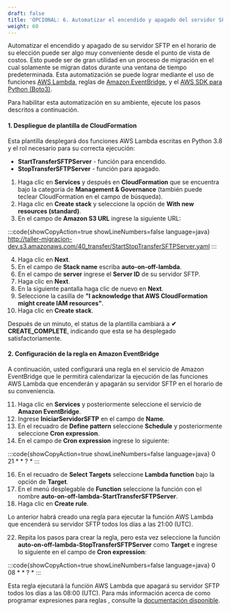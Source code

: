 ```yaml
---
draft: false
title: 'OPCIONAL: 6. Automatizar el encendido y apagado del servidor SFTP'
weight: 60
---
```

Automatizar el encendido y apagado de su servidor SFTP en el horario de su elección puede ser algo muy conveniente desde el punto de vista de costos. Esto puede ser de gran utilidad en un proceso de migración en el cual solamente se migran datos durante una ventana de tiempo predeterminada. Esta automatización se puede lograr mediante el uso de funciones [AWS Lambda](https://aws.amazon.com/lambda/), reglas de [Amazon EventBridge](https://docs.aws.amazon.com/AmazonCloudWatch/latest/events/WhatIsCloudWatchEvents.html), y el [AWS SDK para Python (Boto3)](https://boto3.amazonaws.com/v1/documentation/api/latest/index.html).

Para habilitar esta automatización en su ambiente, ejecute los pasos descritos a continuación.

#### 1. Despliegue de plantilla de CloudFormation

Esta plantilla desplegará dos funciones AWS Lambda escritas en Python 3.8 y el rol necesario para su correcta ejecución:

* **StartTransferSFTPServer** - función para encendido.
* **StopTransferSFTPServer** - función para apagado.

1. Haga clic en **Services** y después en **CloudFormation** que se encuentra bajo la categoría de **Management & Governance** (también puede teclear CloudFormation en el campo de búsqueda).
2. Haga clic en **Create stack** y seleccione la opción de **With new resources (standard)**.
3. En el campo de **Amazon S3 URL** ingrese la siguiente URL: 

:::code{showCopyAction=true showLineNumbers=false language=java}
http://taller-migracion-dev.s3.amazonaws.com/40_transfer/StartStopTransferSFTPServer.yaml
:::

4. Haga clic en **Next**.
5. En el campo de **Stack name** escriba **auto-on-off-lambda**.
6. En el campo de **server** ingrese el **Server ID** de su servidor SFTP.
7. Haga clic en **Next**.
8. En la siguiente pantalla haga clic de nuevo en **Next**.
9. Seleccione la casilla de **"I acknowledge that AWS CloudFormation might create IAM resources"**.
10. Haga clic en **Create stack**.

Después de un minuto, el status de la plantilla cambiará a **<span style="color\:green">✔ CREATE_COMPLETE</span>**, indicando que esta se ha desplegado satisfactoriamente.

#### 2. Configuración de la regla en Amazon EventBridge

A continuación, usted configurará una regla en el servicio de Amazon EventBridge que le permitirá calendarizar la ejecución de las funciones AWS Lambda que encenderán y apagarán su servidor SFTP en el horario de su conveniencia.

11. Haga clic en **Services** y posteriormente seleccione el servicio de **Amazon EventBridge**.
12. Ingrese **IniciarServidorSFTP** en el campo de **Name**.
13. En el recuadro de **Define pattern** seleccione **Schedule** y posteriormente seleccione **Cron expression**.
14. En el campo de **Cron expression** ingrese lo siguiente:

:::code{showCopyAction=true showLineNumbers=false language=java}
0 21 * * ? *
:::

16. En el recuadro de **Select Targets** seleccione **Lambda function** bajo la opción de **Target**.
17. En el menú desplegable de **Function** seleccione la función con el nombre **auto-on-off-lambda-StartTransferSFTPServer**.
18. Haga clic en **Create rule**.


Lo anterior habrá creado una regla para ejecutar la función AWS Lambda que encenderá su servidor SFTP todos los días a las 21:00 (UTC).

22. Repita los pasos para crear la regla, pero esta vez seleccione la función **auto-on-off-lambda-StopTransferSFTPServer** como **Target** e ingrese lo siguiente en el campo de **Cron expression**:

:::code{showCopyAction=true showLineNumbers=false language=java}
0 08 * * ? *
:::

Esta regla ejecutará la función AWS Lambda que apagará su servidor SFTP todos los días a las 08:00 (UTC). Para más información acerca de como programar expresiones para reglas , consulte la [documentación disponible](https://docs.aws.amazon.com/es_es/AmazonCloudWatch/latest/events/ScheduledEvents.html).